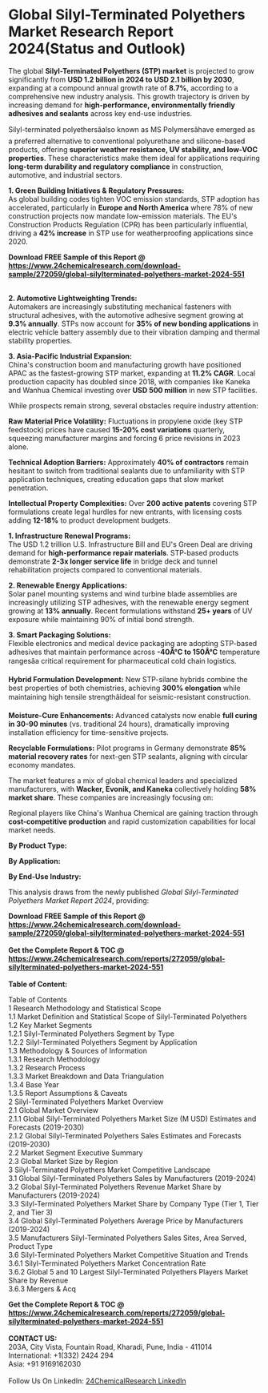 <h1>Global Silyl-Terminated Polyethers Market Research Report 2024(Status and Outlook)</h1><p>The global <strong>Silyl-Terminated Polyethers (STP) market</strong> is projected to grow significantly from <strong>USD 1.2 billion in 2024 to USD 2.1 billion by 2030</strong>, expanding at a compound annual growth rate of <strong>8.7%</strong>, according to a comprehensive new industry analysis. This growth trajectory is driven by increasing demand for <strong>high-performance, environmentally friendly adhesives and sealants</strong> across key end-use industries.</p><p>Silyl-terminated polyethersâalso known as MS Polymersâhave emerged as a preferred alternative to conventional polyurethane and silicone-based products, offering <strong>superior weather resistance, UV stability, and low-VOC properties</strong>. These characteristics make them ideal for applications requiring <strong>long-term durability and regulatory compliance</strong> in construction, automotive, and industrial sectors.</p><p><strong>1. Green Building Initiatives &amp; Regulatory Pressures:</strong><br>
As global building codes tighten VOC emission standards, STP adoption has accelerated, particularly in <strong>Europe and North America</strong> where 78% of new construction projects now mandate low-emission materials. The EU's Construction Products Regulation (CPR) has been particularly influential, driving a <strong>42% increase</strong> in STP use for weatherproofing applications since 2020.</p><div><b>Download FREE Sample of this Report @ 
            <a href="https://www.24chemicalresearch.com/download-sample/272059/global-silylterminated-polyethers-market-2024-551">
            https://www.24chemicalresearch.com/download-sample/272059/global-silylterminated-polyethers-market-2024-551</a></b></div><br><p><strong>2. Automotive Lightweighting Trends:</strong><br>
Automakers are increasingly substituting mechanical fasteners with structural adhesives, with the automotive adhesive segment growing at <strong>9.3% annually</strong>. STPs now account for <strong>35% of new bonding applications</strong> in electric vehicle battery assembly due to their vibration damping and thermal stability properties.</p><p><strong>3. Asia-Pacific Industrial Expansion:</strong><br>
China's construction boom and manufacturing growth have positioned APAC as the fastest-growing STP market, expanding at <strong>11.2% CAGR</strong>. Local production capacity has doubled since 2018, with companies like Kaneka and Wanhua Chemical investing over <strong>USD 500 million</strong> in new STP facilities.</p><p>While prospects remain strong, several obstacles require industry attention:</p><p><strong>Raw Material Price Volatility:</strong> Fluctuations in propylene oxide (key STP feedstock) prices have caused <strong>15-20% cost variations</strong> quarterly, squeezing manufacturer margins and forcing 6 price revisions in 2023 alone.</p><p><strong>Technical Adoption Barriers:</strong> Approximately <strong>40% of contractors</strong> remain hesitant to switch from traditional sealants due to unfamiliarity with STP application techniques, creating education gaps that slow market penetration.</p><p><strong>Intellectual Property Complexities:</strong> Over <strong>200 active patents</strong> covering STP formulations create legal hurdles for new entrants, with licensing costs adding <strong>12-18%</strong> to product development budgets.</p><p><strong>1. Infrastructure Renewal Programs:</strong><br>
The USD 1.2 trillion U.S. Infrastructure Bill and EU's Green Deal are driving demand for <strong>high-performance repair materials</strong>. STP-based products demonstrate <strong>2-3x longer service life</strong> in bridge deck and tunnel rehabilitation projects compared to conventional materials.</p><p><strong>2. Renewable Energy Applications:</strong><br>
Solar panel mounting systems and wind turbine blade assemblies are increasingly utilizing STP adhesives, with the renewable energy segment growing at <strong>13% annually</strong>. Recent formulations withstand <strong>25+ years</strong> of UV exposure while maintaining 90% of initial bond strength.</p><p><strong>3. Smart Packaging Solutions:</strong><br>
Flexible electronics and medical device packaging are adopting STP-based adhesives that maintain performance across <strong>-40Â°C to 150Â°C</strong> temperature rangesâa critical requirement for pharmaceutical cold chain logistics.</p><p><strong>Hybrid Formulation Development:</strong> New STP-silane hybrids combine the best properties of both chemistries, achieving <strong>300% elongation</strong> while maintaining high tensile strengthâideal for seismic-resistant construction.</p><p><strong>Moisture-Cure Enhancements:</strong> Advanced catalysts now enable <strong>full curing in 30-90 minutes</strong> (vs. traditional 24 hours), dramatically improving installation efficiency for time-sensitive projects.</p><p><strong>Recyclable Formulations:</strong> Pilot programs in Germany demonstrate <strong>85% material recovery rates</strong> for next-gen STP sealants, aligning with circular economy mandates.</p><p>The market features a mix of global chemical leaders and specialized manufacturers, with <strong>Wacker, Evonik, and Kaneka</strong> collectively holding <strong>58% market share</strong>. These companies are increasingly focusing on:</p><p>Regional players like China's Wanhua Chemical are gaining traction through <strong>cost-competitive production</strong> and rapid customization capabilities for local market needs.</p><p><strong>By Product Type:</strong></p><p><strong>By Application:</strong></p><p><strong>By End-Use Industry:</strong></p><p>This analysis draws from the newly published <em>Global Silyl-Terminated Polyethers Market Report 2024</em>, providing:
</p><div><b>Download FREE Sample of this Report @ 
            <a href="https://www.24chemicalresearch.com/download-sample/272059/global-silylterminated-polyethers-market-2024-551">
            https://www.24chemicalresearch.com/download-sample/272059/global-silylterminated-polyethers-market-2024-551</a></b></div><br><div><b>Get the Complete Report & TOC @ 
            <a href="https://www.24chemicalresearch.com/reports/272059/global-silylterminated-polyethers-market-2024-551">
            https://www.24chemicalresearch.com/reports/272059/global-silylterminated-polyethers-market-2024-551</a></b></div><br>
            <b>Table of Content:</b><p>Table of Contents<br />
1 Research Methodology and Statistical Scope<br />
1.1 Market Definition and Statistical Scope of Silyl-Terminated Polyethers<br />
1.2 Key Market Segments<br />
1.2.1 Silyl-Terminated Polyethers Segment by Type<br />
1.2.2 Silyl-Terminated Polyethers Segment by Application<br />
1.3 Methodology & Sources of Information<br />
1.3.1 Research Methodology<br />
1.3.2 Research Process<br />
1.3.3 Market Breakdown and Data Triangulation<br />
1.3.4 Base Year<br />
1.3.5 Report Assumptions & Caveats<br />
2 Silyl-Terminated Polyethers Market Overview<br />
2.1 Global Market Overview<br />
2.1.1 Global Silyl-Terminated Polyethers Market Size (M USD) Estimates and Forecasts (2019-2030)<br />
2.1.2 Global Silyl-Terminated Polyethers Sales Estimates and Forecasts (2019-2030)<br />
2.2 Market Segment Executive Summary<br />
2.3 Global Market Size by Region<br />
3 Silyl-Terminated Polyethers Market Competitive Landscape<br />
3.1 Global Silyl-Terminated Polyethers Sales by Manufacturers (2019-2024)<br />
3.2 Global Silyl-Terminated Polyethers Revenue Market Share by Manufacturers (2019-2024)<br />
3.3 Silyl-Terminated Polyethers Market Share by Company Type (Tier 1, Tier 2, and Tier 3)<br />
3.4 Global Silyl-Terminated Polyethers Average Price by Manufacturers (2019-2024)<br />
3.5 Manufacturers Silyl-Terminated Polyethers Sales Sites, Area Served, Product Type<br />
3.6 Silyl-Terminated Polyethers Market Competitive Situation and Trends<br />
3.6.1 Silyl-Terminated Polyethers Market Concentration Rate<br />
3.6.2 Global 5 and 10 Largest Silyl-Terminated Polyethers Players Market Share by Revenue<br />
3.6.3 Mergers & Acq</p><div><b>Get the Complete Report & TOC @ 
            <a href="https://www.24chemicalresearch.com/reports/272059/global-silylterminated-polyethers-market-2024-551">
            https://www.24chemicalresearch.com/reports/272059/global-silylterminated-polyethers-market-2024-551</a></b></div><br><b>CONTACT US:</b><br>
            203A, City Vista, Fountain Road, Kharadi, Pune, India - 411014<br>
            International: +1(332) 2424 294<br>
            Asia: +91 9169162030 <br><br>
            Follow Us On LinkedIn: <a href="https://www.linkedin.com/company/24chemicalresearch/">24ChemicalResearch LinkedIn</a>